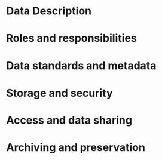 # Data Description
# Roles and responsibilities
# Data standards and metadata
# Storage and security
# Access and data sharing
# Archiving and preservation

